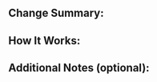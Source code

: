 ## Change Summary:
<!-- What changed and why (1–3 bullets or a short paragraph) -->

## How It Works:
<!-- Briefly describe the approach/flow. Mention endpoints, data flow, key structs, retries, etc. -->

## Additional Notes (optional):
<!-- Edge cases, tradeoffs, follow-ups, links to logs/metrics, screenshots -->